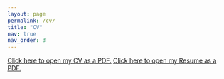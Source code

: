 ```yaml
---
layout: page
permalink: /cv/
title: "CV"
nav: true
nav_order: 3
---
```


[Click here to open my CV as a PDF.](Bremers_cv.pdf)
[Click here to open my Resume as a PDF.](Bremers_resume.pdf)